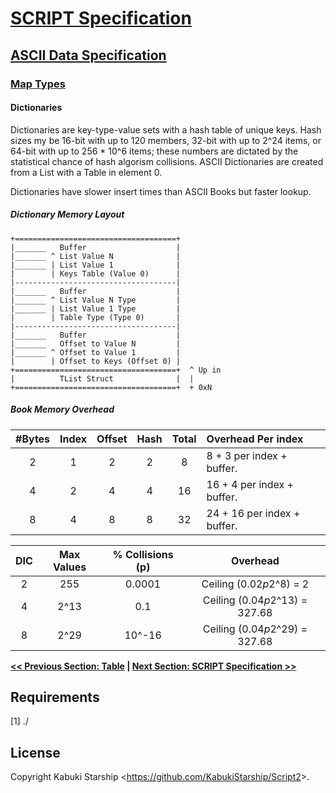 # [SCRIPT Specification](../../)

## [ASCII Data Specification](../)

### [Map Types](./map_types)

#### Dictionaries

Dictionaries are key-type-value sets with a hash table of unique keys. Hash sizes my be 16-bit with up to 120 members, 32-bit with up to 2^24 items, or 64-bit with up to 256 * 10^6 items; these numbers are dictated by the statistical chance of hash algorism collisions. ASCII Dictionaries are created from a List with a Table in element 0.

Dictionaries have slower insert times than ASCII Books but faster lookup.

##### Dictionary Memory Layout

```AsciiArt
+====================================+
|_______   Buffer                    |
|_______ ^ List Value N              |
|_______ | List Value 1              |
|        | Keys Table (Value 0)      |
|------------------------------------|
|_______   Buffer                    |
|_______ ^ List Value N Type         |
|_______ | List Value 1 Type         |
|        | Table Type (Type 0)       |
|------------------------------------|
|_______   Buffer                    |
|_______   Offset to Value N         |
|_______ ^ Offset to Value 1         |
|        | Offset to Keys (Offset 0) |
+====================================+  ^ Up in
|          TList Struct              |  |
+====================================+  + 0xN
```

##### Book Memory Overhead

| #Bytes | Index | Offset | Hash  | Total | Overhead Per index |
|:------:|:-----:|:------:|:-----:|:-----:|:-------------------|
|    2   |   1   |    2   |   2   |   8   |  8 + 3  per index + buffer.|
|    4   |   2   |    4   |   4   |   16  | 16 + 4  per index + buffer.|
|    8   |   4   |    8   |   8   |   32  | 24 + 16 per index + buffer.|

| DIC  | Max Values | % Collisions (p) |           Overhead |
|:----:|:----------:|:----------------:|:------------------------------:|
|  2   |     255    |    0.0001        | Ceiling (0.02*p*2^8)  = 2      |
|  4   |     2^13   |      0.1         | Ceiling (0.04*p*2^13) = 327.68 |
|  8   |     2^29   |    10^-16        | Ceiling (0.04*p*2^29) = 327.68 |

**[<< Previous Section: Table](./Table.md) | [Next Section: SCRIPT Specification >>](../../)**

## Requirements

[1] ./

## License

Copyright Kabuki Starship <<https://github.com/KabukiStarship/Script2>>.
